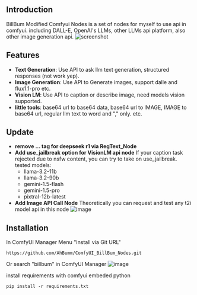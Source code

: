 ## Introduction 

BillBum Modified Comfyui Nodes is a set of nodes for myself to use api in comfyui.
including DALL-E, OpenAI's LLMs, other LLMs api platform, also other image generation api.
![screenshot](https://github.com/user-attachments/assets/3dd235f3-cfd1-45dd-8914-c2b0fd68e5f1)

## Features

- **Text Generation**: Use API to ask llm text generation, structured responses (not work yep).
- **Image Generation**: Use API to Generate images, support dalle and flux1.1-pro etc.
- **Vision LM**: Use API to caption or describe image, need models vision supported.
- **little tools**: base64 url to base64 data, base64 url to IMAGE, IMAGE to base64 url, regular llm text to word and "," only. etc.

## Update
- **remove <think>...</think> tag for deepseek r1 via RegText_Node**
- **Add use_jailbreak option for VisionLM api node**
  If your caption task rejected due to nsfw content, you can try to take on use_jailbreak.
  tested models:
  - llama-3.2-11b
  - llama-3.2-90b
  - gemini-1.5-flash
  - gemini-1.5-pro
  - pixtral-12b-latest
- **Add Image API Call Node**
  Theoretically you can request and test any t2i model api in this node
  ![image](https://github.com/user-attachments/assets/72b4c6d0-c3bb-4122-b624-0e7d8e0ab7e8)


## Installation
In ComfyUI Manager Menu "Install via Git URL"
```
https://github.com/AhBumm/ComfyUI_BillBum_Nodes.git
```
Or search "billbum" in ComfyUI Manager
![image](https://github.com/user-attachments/assets/86ec81bf-2fff-4875-9ce9-f122feac79d7)

install requirements with comfyui embeded python
```
pip install -r requirements.txt
```
